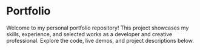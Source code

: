 # Portfolio

Welcome to my personal portfolio repository! This project showcases my skills, experience, and selected works as a developer and creative professional. Explore the code, live demos, and project descriptions below.
